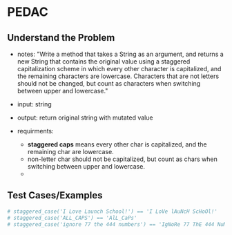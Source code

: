 # PEDAC

## Understand the Problem

- notes: "Write a method that takes a String as an argument, and returns a new String that contains the original value using a staggered capitalization scheme in which every other character is capitalized, and the remaining characters are lowercase. Characters that are not letters should not be changed, but count as characters when switching between upper and lowercase."

- input: string
- output: return original string with mutated value

- requirments:

  - **staggered caps** means every other char is capitalized, and the remaining char are lowercase.
  - non-letter char should not be capitalized, but count as chars when switching 
    between upper and lowercase.
  -  

## Test Cases/Examples

```ruby
# staggered_case('I Love Launch School!') == 'I LoVe lAuNcH ScHoOl!'
# staggered_case('ALL_CAPS') == 'AlL_CaPs'
# staggered_case('ignore 77 the 444 numbers') == 'IgNoRe 77 ThE 444 NuMbErS'
```
